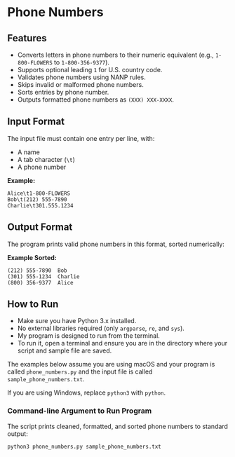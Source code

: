 # Phone Numbers

## Features
- Converts letters in phone numbers to their numeric equivalent (e.g., `1-800-FLOWERS` to `1-800-356-9377`). 
- Supports optional leading `1` for U.S. country code.
- Validates phone numbers using NANP rules.
- Skips invalid or malformed phone numbers.
- Sorts entries by phone number.
- Outputs formatted phone numbers as `(XXX) XXX-XXXX`.

## Input Format
The input file must contain one entry per line, with:
- A name
- A tab character (`\t`)
- A phone number

**Example:**
```
Alice\t1-800-FLOWERS
Bob\t(212) 555-7890
Charlie\t301.555.1234
```

## Output Format
The program prints valid phone numbers in this format, sorted numerically:

**Example Sorted:**
```
(212) 555-7890	Bob
(301) 555-1234	Charlie
(800) 356-9377	Alice
```


## How to Run

- Make sure you have Python 3.x installed.
- No external libraries required (only `argparse`, `re`, and `sys`).
- My program is designed to run from the terminal.
- To run it, open a terminal and ensure you are in the directory where your script and sample file are saved.


The examples below assume you are using macOS and your program is called `phone_numbers.py` and the input file is called `sample_phone_numbers.txt`.

If you are using Windows, replace `python3` with `python`.

### Command-line Argument to Run Program

The script prints cleaned, formatted, and sorted phone numbers to standard output: 

`python3 phone_numbers.py sample_phone_numbers.txt`
